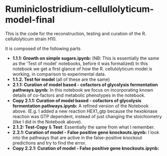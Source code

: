 # Ruminiclostridium-cellullolyticum-model-final

This is the code for the reconstruction, testing and curation of the R. cellulolyticum strain H10.

It is composed of the following parts

- **1.1.1: Growth on simple sugars.ipynb:** (NB: This is essentially the same as the 'Test of model' notebooks, before it was formalized) In this notebook we get a first glance of how the R. cellulolyticum model is working, in comparison to experimental data.
- **1.1.2. Test for model** (all of these are the same)
- **2.1.1: Curation of model based - cofactors of glycolysis fermentation pathways.ipynb:** In this notebook we focus on incorporating known details of co-factors and metabolic phenotypes in the notebook. 
- **Copy 2.1.1: Curation of model based - cofactors of glycolysis fermentation pathways.ipynb:** A refined version of the Notebook above. (E.g. I added a new reaction HEX1_gtp because the hexokinase reaction was GTP dependent, instead of just changing the stoichiometry (like I did in the Notebook above). 
- **2.1.2: Test-Copy** & **Test**: Essentially the same from what I remember. 
- **2.2.1: Curation of model - False positive gene knockouts.ipynb:** I look into the pathways that are active in the false-positive knockout predictions and try to find the error. 
- **Copy 2.2.1: Curation of model - False positive gene knockouts.ipynb:**
